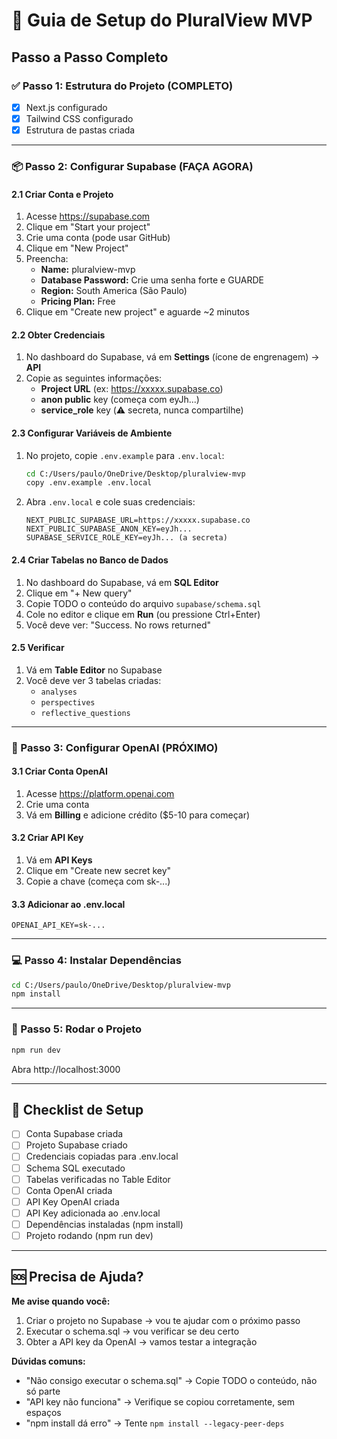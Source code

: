 # 🚀 Guia de Setup do PluralView MVP

## Passo a Passo Completo

### ✅ Passo 1: Estrutura do Projeto (COMPLETO)
- [x] Next.js configurado
- [x] Tailwind CSS configurado
- [x] Estrutura de pastas criada

---

### 📦 Passo 2: Configurar Supabase (FAÇA AGORA)

#### 2.1 Criar Conta e Projeto
1. Acesse https://supabase.com
2. Clique em "Start your project"
3. Crie uma conta (pode usar GitHub)
4. Clique em "New Project"
5. Preencha:
   - **Name:** pluralview-mvp
   - **Database Password:** Crie uma senha forte e GUARDE
   - **Region:** South America (São Paulo)
   - **Pricing Plan:** Free
6. Clique em "Create new project" e aguarde ~2 minutos

#### 2.2 Obter Credenciais
1. No dashboard do Supabase, vá em **Settings** (ícone de engrenagem) → **API**
2. Copie as seguintes informações:
   - **Project URL** (ex: https://xxxxx.supabase.co)
   - **anon public** key (começa com eyJh...)
   - **service_role** key (⚠️ secreta, nunca compartilhe)

#### 2.3 Configurar Variáveis de Ambiente
1. No projeto, copie `.env.example` para `.env.local`:
   ```bash
   cd C:/Users/paulo/OneDrive/Desktop/pluralview-mvp
   copy .env.example .env.local
   ```

2. Abra `.env.local` e cole suas credenciais:
   ```env
   NEXT_PUBLIC_SUPABASE_URL=https://xxxxx.supabase.co
   NEXT_PUBLIC_SUPABASE_ANON_KEY=eyJh...
   SUPABASE_SERVICE_ROLE_KEY=eyJh... (a secreta)
   ```

#### 2.4 Criar Tabelas no Banco de Dados
1. No dashboard do Supabase, vá em **SQL Editor**
2. Clique em "+ New query"
3. Copie TODO o conteúdo do arquivo `supabase/schema.sql`
4. Cole no editor e clique em **Run** (ou pressione Ctrl+Enter)
5. Você deve ver: "Success. No rows returned"

#### 2.5 Verificar
1. Vá em **Table Editor** no Supabase
2. Você deve ver 3 tabelas criadas:
   - `analyses`
   - `perspectives`
   - `reflective_questions`

---

### 🤖 Passo 3: Configurar OpenAI (PRÓXIMO)

#### 3.1 Criar Conta OpenAI
1. Acesse https://platform.openai.com
2. Crie uma conta
3. Vá em **Billing** e adicione crédito ($5-10 para começar)

#### 3.2 Criar API Key
1. Vá em **API Keys**
2. Clique em "Create new secret key"
3. Copie a chave (começa com sk-...)

#### 3.3 Adicionar ao .env.local
```env
OPENAI_API_KEY=sk-...
```

---

### 💻 Passo 4: Instalar Dependências

```bash
cd C:/Users/paulo/OneDrive/Desktop/pluralview-mvp
npm install
```

---

### 🏃 Passo 5: Rodar o Projeto

```bash
npm run dev
```

Abra http://localhost:3000

---

## 📝 Checklist de Setup

- [ ] Conta Supabase criada
- [ ] Projeto Supabase criado
- [ ] Credenciais copiadas para .env.local
- [ ] Schema SQL executado
- [ ] Tabelas verificadas no Table Editor
- [ ] Conta OpenAI criada
- [ ] API Key OpenAI criada
- [ ] API Key adicionada ao .env.local
- [ ] Dependências instaladas (npm install)
- [ ] Projeto rodando (npm run dev)

---

## 🆘 Precisa de Ajuda?

**Me avise quando você:**
1. Criar o projeto no Supabase → vou te ajudar com o próximo passo
2. Executar o schema.sql → vou verificar se deu certo
3. Obter a API key da OpenAI → vamos testar a integração

**Dúvidas comuns:**
- "Não consigo executar o schema.sql" → Copie TODO o conteúdo, não só parte
- "API key não funciona" → Verifique se copiou corretamente, sem espaços
- "npm install dá erro" → Tente `npm install --legacy-peer-deps`
